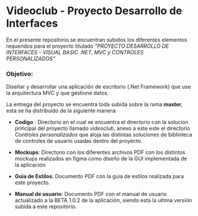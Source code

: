# Videoclub - Proyecto Desarrollo de Interfaces

En el presente repositorio se encuentran subidos los diferentes elementos requeridos para el proyecto titulado *"PROYECTO DESARROLLO DE INTERFACES - VISUAL BASIC .NET, MVC y CONTROLES 
PERSONALIZADOS"*

### Objetivo:  
Diseñar y desarrollar una aplicación de escritorio (.Net Framework) que use la arquitectura MVC y que gestione datos. 

La entrega del proyecto se encuentra toda subida sobre la rama **master**, esta se ha distribuido de la siguiente manera:
* **Codigo** : Directorio en el cual se encuentra el directorio con la solucion principal del proyecto llamado *videoclub*, anexo a este este el directorio *Controles personalizados* que aloja las distintas
soluciones de biblioteca de controles de usuario usadas dentro del proyecto.

* **Mockups**: Directorio con los diferentes archivos PDF con los distintos mockups realizados en figma como diseño de la GUI implementada de la aplicación
* **Guia de Estilos**: Documento PDF con la guia de estilos realizada para este proyecto.
* **Manual de usuario**: Documento PDF con el manual de usuario actualizado a la BETA 1.0.2 de la aplicación, siendo esta la ultima versión subida a este repositorio. 
